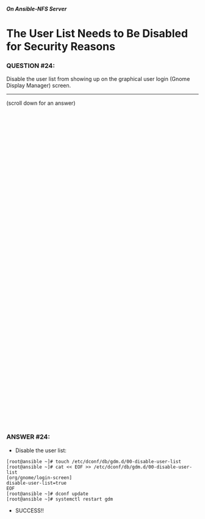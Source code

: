 ***On Ansible-NFS Server***

# The User List Needs to Be Disabled for Security Reasons

### QUESTION #24:
Disable the user list from showing up on the graphical user login (Gnome Display Manager) screen.

***
(scroll down for an answer)

<br/><br/><br/><br/><br/><br/><br/><br/><br/><br/><br/><br/><br/><br/><br/><br/><br/><br/><br/><br/><br/><br/><br/><br/>
<br/><br/><br/><br/><br/><br/><br/><br/><br/><br/><br/><br/><br/><br/><br/><br/><br/><br/><br/><br/><br/><br/><br/><br/>

### ANSWER #24:

* Disable the user list:
```
[root@ansible ~]# touch /etc/dconf/db/gdm.d/00-disable-user-list
[root@ansible ~]# cat << EOF >> /etc/dconf/db/gdm.d/00-disable-user-list
[org/gnome/login-screen]
disable-user-list=true
EOF
[root@ansible ~]# dconf update
[root@ansible ~]# systemctl restart gdm
```

* SUCCESS!!
